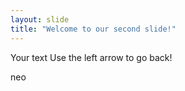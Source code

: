 ```yaml
---
layout: slide
title: "Welcome to our second slide!"
---
```

Your text
Use the left arrow to go back!

neo
